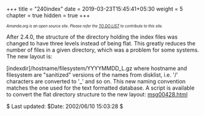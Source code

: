 +++
title = "240index"
date = 2019-03-23T15:45:41+05:30
weight = 5
chapter = true
hidden = true
+++

*<sub><sub>Amanda.org is an open source site. Please refer the [TO DO LIST](./about/_do) to contribute to this site.</sub></sub>*


After 2.4.0, the structure of the directory holding the index files was changed to have three levels instead of being flat. This greatly reduces the number of files in a given directory, which was a problem for some systems.
The new layout is:

[indexdir]/hostname/filesystem/YYYYMMDD_L.gz
where hostname and filesystem are "sanitized" versions of the names from disklist, i.e. '/' characters are converted to '_' and so on. This new naming convention matches the one used for the text formatted database.
A script is available to convert the flat directory structure to the new layout: [msg00428.html](../msg00428)

$ Last updated: $Date: 2002/06/10 15:03:28 $